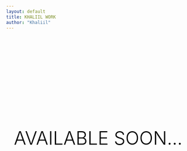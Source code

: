 ```yaml
---
layout: default
title: KHALIIL WORK
author: "Khaliil"
---
```


<h1 style="font-size:50px;text-align:center;word-wrap:break-word;padding-top:250px;text-transform:uppercase;width:95%;font-weight:300;margin:0 auto;color:#000;">available soon...</h1>